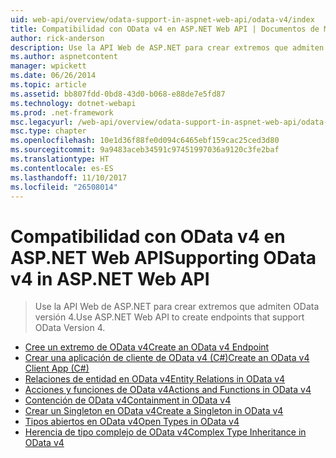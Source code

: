 ```yaml
---
uid: web-api/overview/odata-support-in-aspnet-web-api/odata-v4/index
title: Compatibilidad con OData v4 en ASP.NET Web API | Documentos de Microsoft
author: rick-anderson
description: Use la API Web de ASP.NET para crear extremos que admiten OData versión 4.
ms.author: aspnetcontent
manager: wpickett
ms.date: 06/26/2014
ms.topic: article
ms.assetid: bb807fdd-0bd8-43d0-b068-e88de7e5fd87
ms.technology: dotnet-webapi
ms.prod: .net-framework
msc.legacyurl: /web-api/overview/odata-support-in-aspnet-web-api/odata-v4
msc.type: chapter
ms.openlocfilehash: 10e1d36f88fe0d094c6465ebf159cac25ced3d80
ms.sourcegitcommit: 9a9483aceb34591c97451997036a9120c3fe2baf
ms.translationtype: HT
ms.contentlocale: es-ES
ms.lasthandoff: 11/10/2017
ms.locfileid: "26508014"
---
```

<a name="supporting-odata-v4-in-aspnet-web-api"></a><span data-ttu-id="1e0fe-103">Compatibilidad con OData v4 en ASP.NET Web API</span><span class="sxs-lookup"><span data-stu-id="1e0fe-103">Supporting OData v4 in ASP.NET Web API</span></span>
====================
> <span data-ttu-id="1e0fe-104">Use la API Web de ASP.NET para crear extremos que admiten OData versión 4.</span><span class="sxs-lookup"><span data-stu-id="1e0fe-104">Use ASP.NET Web API to create endpoints that support OData Version 4.</span></span>


- [<span data-ttu-id="1e0fe-105">Cree un extremo de OData v4</span><span class="sxs-lookup"><span data-stu-id="1e0fe-105">Create an OData v4 Endpoint</span></span>](create-an-odata-v4-endpoint.md)
- [<span data-ttu-id="1e0fe-106">Crear una aplicación de cliente de OData v4 (C#)</span><span class="sxs-lookup"><span data-stu-id="1e0fe-106">Create an OData v4 Client App (C#)</span></span>](create-an-odata-v4-client-app.md)
- [<span data-ttu-id="1e0fe-107">Relaciones de entidad en OData v4</span><span class="sxs-lookup"><span data-stu-id="1e0fe-107">Entity Relations in OData v4</span></span>](entity-relations-in-odata-v4.md)
- [<span data-ttu-id="1e0fe-108">Acciones y funciones de OData v4</span><span class="sxs-lookup"><span data-stu-id="1e0fe-108">Actions and Functions in OData v4</span></span>](odata-actions-and-functions.md)
- [<span data-ttu-id="1e0fe-109">Contención de OData v4</span><span class="sxs-lookup"><span data-stu-id="1e0fe-109">Containment in OData v4</span></span>](odata-containment-in-web-api-22.md)
- [<span data-ttu-id="1e0fe-110">Crear un Singleton en OData v4</span><span class="sxs-lookup"><span data-stu-id="1e0fe-110">Create a Singleton in OData v4</span></span>](using-a-singleton-in-an-odata-endpoint-in-web-api-22.md)
- [<span data-ttu-id="1e0fe-111">Tipos abiertos en OData v4</span><span class="sxs-lookup"><span data-stu-id="1e0fe-111">Open Types in OData v4</span></span>](use-open-types-in-odata-v4.md)
- [<span data-ttu-id="1e0fe-112">Herencia de tipo complejo de OData v4</span><span class="sxs-lookup"><span data-stu-id="1e0fe-112">Complex Type Inheritance in OData v4</span></span>](complex-type-inheritance-in-odata-v4.md)
